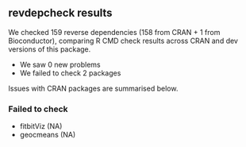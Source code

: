 ## revdepcheck results

We checked 159 reverse dependencies (158 from CRAN + 1 from Bioconductor), comparing R CMD check results across CRAN and dev versions of this package.

- We saw 0 new problems
- We failed to check 2 packages

Issues with CRAN packages are summarised below.

### Failed to check

- fitbitViz (NA)
- geocmeans (NA)
